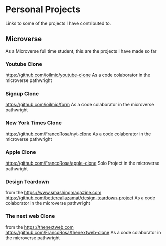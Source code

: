 # Personal Projects
  Links to some of the projects I have contributed to.

## Microverse
  As a Microverse full time student, this are the projects I have made so far
  
  ### Youtube Clone
  https://github.com/ioilmio/youtube-clone 
  As a code colaborator in the microverse pathwright
  
  ### Signup Clone
  https://github.com/ioilmio/form
  As a code colaborator in the microverse pathwright
  
  ### New York Times Clone
  https://github.com/FrancoRosa/nyt-clone
  As a code colaborator in the microverse pathwright
  
  ### Apple Clone
  https://github.com/FrancoRosa/apple-clone
  Solo Project in the microverse pathwright

  ### Design Teardown 
  from the https://www.smashingmagazine.com
  https://github.com/bettercallazamat/design-teardown-project
  As a code colaborator in the microverse pathwright
  
  ### The next web Clone 
  from the https://thenextweb.com
  https://github.com/FrancoRosa/thenextweb-clone
  As a code colaborator in the microverse pathwright
  
